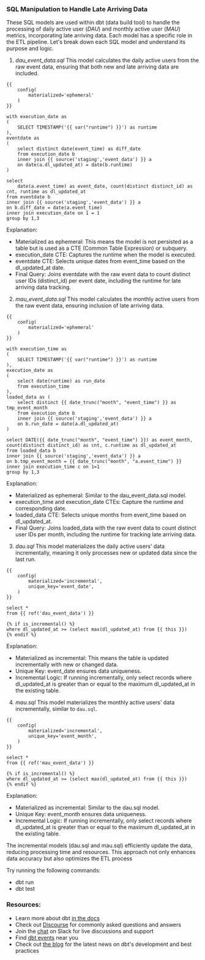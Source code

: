 ### SQL Manipulation to Handle Late Arriving Data

These SQL models are used within dbt (data build tool) to handle the processing of daily active user (*DAU*) and monthly active user (*MAU*) metrics, incorporating late arriving data. Each model has a specific role in the ETL pipeline. Let's break down each SQL model and understand its purpose and logic.

1. *dau_event_data.sql*
This model calculates the daily active users from the raw event data, ensuring that both new and late arriving data are included.
```
{{
    config(
        materialized='ephemeral'
    )
}}

with execution_date as 
(
    SELECT TIMESTAMP('{{ var("runtime") }}') as runtime
),
eventdate as 
(
    select distinct date(event_time) as diff_date
    from execution_date b
    inner join {{ source('staging','event_data') }} a
    on date(a.dl_updated_at) = date(b.runtime)
)

select
    date(a.event_time) as event_date, count(distinct distinct_id) as cnt, runtime as dl_updated_at
from eventdate b
inner join {{ source('staging','event_data') }} a
on b.diff_date = date(a.event_time)
inner join execution_date on 1 = 1
group by 1,3
```

Explanation:

+ Materialized as ephemeral: This means the model is not persisted as a table but is used as a CTE (Common Table Expression) or subquery.
+ execution_date CTE: Captures the runtime when the model is executed.
+ eventdate CTE: Selects unique dates from event_time based on the dl_updated_at date.
+ Final Query: Joins eventdate with the raw event data to count distinct user IDs (distinct_id) per event date, including the runtime for late arriving data tracking.

2. *mau_event_data.sql*
This model calculates the monthly active users from the raw event data, ensuring inclusion of late arriving data.
```
{{
    config(
        materialized='ephemeral'
    )
}}

with execution_time as 
(
    SELECT TIMESTAMP('{{ var("runtime") }}') as runtime
),
execution_date as
(
    select date(runtime) as run_date
    from execution_time
),
loaded_data as (
    select distinct {{ date_trunc("month", "event_time") }} as tmp_event_month
    from execution_date b
    inner join {{ source('staging','event_data') }} a
    on b.run_date = date(a.dl_updated_at)
)

select DATE({{ date_trunc("month", "event_time") }}) as event_month, 
count(distinct distinct_id) as cnt, c.runtime as dl_updated_at
from loaded_data b
inner join {{ source('staging','event_data') }} a
on b.tmp_event_month = {{ date_trunc("month", "a.event_time") }}
inner join execution_time c on 1=1
group by 1,3
```

Explanation:

+ Materialized as ephemeral: Similar to the dau_event_data.sql model.
+ execution_time and execution_date CTEs: Capture the runtime and corresponding date.
+ loaded_data CTE: Selects unique months from event_time based on dl_updated_at.
+ Final Query: Joins loaded_data with the raw event data to count distinct user IDs per month, including the runtime for tracking late arriving data.

3. *dau.sql*
This model materializes the daily active users' data incrementally, meaning it only processes new or updated data since the last run.
```
{{
    config(
        materialized='incremental',
        unique_key='event_date',
    )
}}

select *
from {{ ref('dau_event_data') }}

{% if is_incremental() %}
where dl_updated_at >= (select max(dl_updated_at) from {{ this }})
{% endif %}
```

Explanation:

+ Materialized as incremental: This means the table is updated incrementally with new or changed data.
+ Unique Key: event_date ensures data uniqueness.
+ Incremental Logic: If running incrementally, only select records where dl_updated_at is greater than or equal to the maximum dl_updated_at in the existing table.

4. *mau.sql*
This model materializes the monthly active users' data incrementally, similar to `dau.sql`.
```
{{
    config(
        materialized='incremental',
        unique_key='event_month',
    )
}}

select *
from {{ ref('mau_event_data') }}

{% if is_incremental() %}
where dl_updated_at >= (select max(dl_updated_at) from {{ this }})
{% endif %}
```

Explanation:

+ Materialized as incremental: Similar to the dau.sql model.
+ Unique Key: event_month ensures data uniqueness.
+ Incremental Logic: If running incrementally, only select records where dl_updated_at is greater than or equal to the maximum dl_updated_at in the existing table.


The incremental models (dau.sql and mau.sql) efficiently update the data, reducing processing time and resources. This approach not only enhances data accuracy but also optimizes the ETL process



















Try running the following commands:
- dbt run
- dbt test


### Resources:
- Learn more about dbt [in the docs](https://docs.getdbt.com/docs/introduction)
- Check out [Discourse](https://discourse.getdbt.com/) for commonly asked questions and answers
- Join the [chat](https://community.getdbt.com/) on Slack for live discussions and support
- Find [dbt events](https://events.getdbt.com) near you
- Check out [the blog](https://blog.getdbt.com/) for the latest news on dbt's development and best practices
